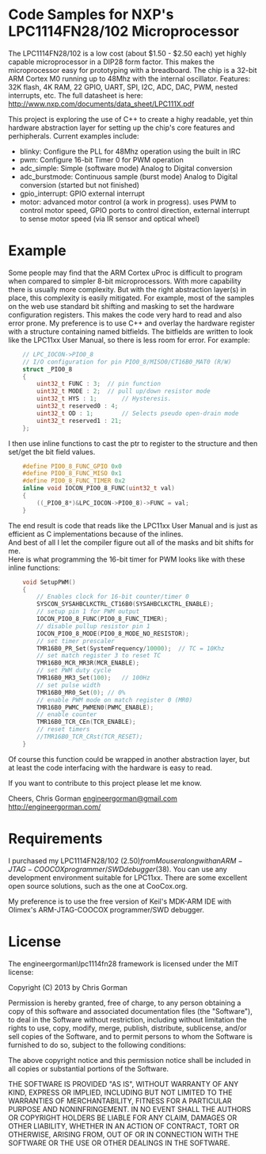 # Code Samples for NXP's LPC1114FN28/102 Microprocessor
The LPC1114FN28/102 is a low cost (about $1.50 - $2.50 each)
yet highly capable microprocessor in a DIP28 form factor.  This makes
the microprocessor easy for prototyping with a breadboard.
The chip is a 32-bit ARM Cortex M0 running up to 48Mhz with the 
internal oscillator.  Features: 32K flash, 4K RAM, 22 GPIO, UART,
SPI, I2C, ADC, DAC, PWM, nested interrupts, etc.  The full datasheet is
here:  http://www.nxp.com/documents/data_sheet/LPC111X.pdf

This project is exploring the use of C++ to create a highy readable, yet thin hardware abstraction
layer for setting up the chip's core features and perhipherals.  Current
examples include:
* blinky:  Configure the PLL for 48Mhz operation using the built in IRC
* pwm:  Configure 16-bit Timer 0 for PWM operation
* adc_simple:  Simple (software mode) Analog to Digital conversion 
* adc_burstmode:  Continuous sample (burst mode) Analog to Digital conversion (started but not finished)
* gpio_interrupt:  GPIO external interrupt
* motor:  advanced motor control (a work in progress). uses PWM to control motor speed, 
GPIO ports to control direction, external interrupt to sense motor speed (via IR sensor and optical wheel)

# Example
Some people may find that the ARM Cortex uProc is difficult to program when compared to simpler 8-bit microprocessors.
With more capability there is usually more complexity.  But with the right 
abstraction layer(s) in place, this complexity is easily mitigated.  For example, 
most of the samples on the web use standard bit shifting and masking 
to set the hardware configuration registers.  This makes the code very hard to read and also error 
prone.  My preference is to use C++ and overlay the hardware register with a 
structure containing named bitfields. The bitfields are written to look like 
the LPC11xx User Manual, so there is less room for error. For example:

```C++
    // LPC_IOCON->PIO0_8
    // I/O configuration for pin PIO0_8/MISO0/CT16B0_MAT0 (R/W)
    struct _PIO0_8
    {
        uint32_t FUNC : 3;	// pin function
        uint32_t MODE : 2;	// pull up/down resistor mode
        uint32_t HYS : 1;		// Hysteresis.
        uint32_t reserved0 : 4;
        uint32_t OD : 1;		// Selects pseudo open-drain mode
        uint32_t reserved1 : 21;
    };
```

I then use inline functions to cast the ptr to register to the structure and then set/get the bit field values.  

```C++
    #define PIO0_8_FUNC_GPIO 0x0
    #define PIO0_8_FUNC_MISO 0x1
    #define PIO0_8_FUNC_TIMER 0x2
    inline void IOCON_PIO0_8_FUNC(uint32_t val)
    {
        ((_PIO0_8*)&LPC_IOCON->PIO0_8)->FUNC = val;
    }
```

The end result is code that reads like the LPC11xx User Manual and is 
just as efficient as C implementations because of the inlines.   
And best of all I let the compiler figure out all of the masks and bit shifts for me.  
Here is what programming the 16-bit timer for PWM looks like with 
these inline functions:

```C++
    void SetupPWM()
    {
        // Enables clock for 16-bit counter/timer 0
        SYSCON_SYSAHBCLKCTRL_CT16B0(SYSAHBCLKCTRL_ENABLE);
        // setup pin 1 for PWM output
        IOCON_PIO0_8_FUNC(PIO0_8_FUNC_TIMER);
        // disable pullup resistor pin 1
        IOCON_PIO0_8_MODE(PIO0_8_MODE_NO_RESISTOR);
        // set timer prescaler
        TMR16B0_PR_Set(SystemFrequency/10000);	// TC = 10Khz
        // set match register 3 to reset TC
        TMR16B0_MCR_MR3R(MCR_ENABLE);
        // set PWM duty cycle
        TMR16B0_MR3_Set(100);	// 100Hz
        // set pulse width
        TMR16B0_MR0_Set(0);	// 0%
        // enable PWM mode on match register 0 (MR0)
        TMR16B0_PWMC_PWMEN0(PWMC_ENABLE);
        // enable counter
        TMR16B0_TCR_CEn(TCR_ENABLE);
        // reset timers
        //TMR16B0_TCR_CRst(TCR_RESET);
    }
```

Of course this function could be wrapped in another abstraction layer, 
but at least the code interfacing with the hardware is easy to read.  

If you want to contribute to this project please let me know.

Cheers,
Chris Gorman
engineergorman@gmail.com
http://engineergorman.com/

# Requirements
I purchased my LPC1114FN28/102 ($2.50) from Mouser along with an ARM-JTAG-COOCOX 
programmer/SWD debugger ($38).  You can use any development environment 
suitable for LPC11xx.  There are some excellent open source solutions,
such as the one at CooCox.org.

My preference is to use the free version of Keil's MDK-ARM IDE with Olimex's
ARM-JTAG-COOCOX programmer/SWD debugger.

# License
The engineergorman\lpc1114fn28 framework is licensed under the MIT license:

Copyright (C) 2013 by Chris Gorman

Permission is hereby granted, free of charge, to any person obtaining a copy
of this software and associated documentation files (the "Software"), to deal
in the Software without restriction, including without limitation the rights
to use, copy, modify, merge, publish, distribute, sublicense, and/or sell
copies of the Software, and to permit persons to whom the Software is
furnished to do so, subject to the following conditions:

The above copyright notice and this permission notice shall be included in
all copies or substantial portions of the Software.

THE SOFTWARE IS PROVIDED "AS IS", WITHOUT WARRANTY OF ANY KIND, EXPRESS OR
IMPLIED, INCLUDING BUT NOT LIMITED TO THE WARRANTIES OF MERCHANTABILITY,
FITNESS FOR A PARTICULAR PURPOSE AND NONINFRINGEMENT. IN NO EVENT SHALL THE
AUTHORS OR COPYRIGHT HOLDERS BE LIABLE FOR ANY CLAIM, DAMAGES OR OTHER
LIABILITY, WHETHER IN AN ACTION OF CONTRACT, TORT OR OTHERWISE, ARISING FROM,
OUT OF OR IN CONNECTION WITH THE SOFTWARE OR THE USE OR OTHER DEALINGS IN
THE SOFTWARE.
